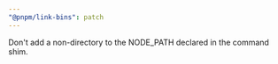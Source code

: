 ```yaml
---
"@pnpm/link-bins": patch
---
```


Don't add a non-directory to the NODE_PATH declared in the command shim.
